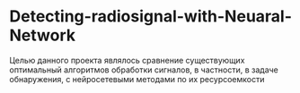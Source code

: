 # Detecting-radiosignal-with-Neuaral-Network
Целью данного проекта являлось сравнение существующих оптимальный алгоритмов обработки сигналов, в частности, в задаче обнаружения, с нейросетевыми методами по их ресурсоемкости
